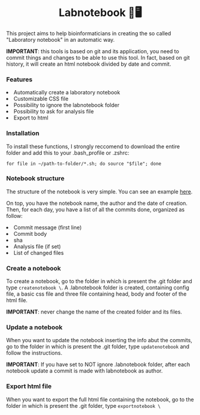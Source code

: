 <h1 align="center">Labnotebook 📔🖥</h1>

This project aims to help bioinformaticians in creating the so called "Laboratory notebook" in an automatic way. 

**IMPORTANT**: this tools is based on git and its application, you need to commit things and changes to be able to use this tool. 
In fact, based on git history, it will create an html notebook divided by date and commit.

<h3>Features</h3>
<li>Automatically create a laboratory notebook</li>
<li>Customizable CSS file</li>
<li>Possibility to ignore the labnotebook folder</li>
<li>Possibility to ask for analysis file</li>
<li>Export to html</li>

<h3>Installation</h3>
To install these functions, I strongly reccomend to download the entire folder and add this to your .bash_profile or .zshrc:

```
for file in ~/path-to-folder/*.sh; do source "$file"; done
```
<h3>Notebook structure</h3>
The structure of the notebook is very simple. You can see an example <a href='./example.html' target='_blank'>here</a>.

On top, you have the notebook name, the author and the date of creation. Then, for each day, you have a list of all the commits done, organized as follow:
<li>Commit message (first line)</li>
<li>Commit body</li>
<li>sha</li>
<li>Analysis file (if set)</li>
<li>List of changed files</li>

<h3>Create a notebook</h3>
To create a notebook, go to the folder in which is present the .git folder and type <code>createnotebook \<name_of_the_notebook\></code>.  
A .labnotebook folder is created, containing config file, a basic css file and three file containing head, body and footer of the html file.

**IMPORTANT**: never change the name of the created folder and its files. 

<h3>Update a notebook</h3>
When you want to update the notebook inserting the info abut the commits, go to the folder in which is present the .git folder, type <code>updatenotebook</code> and follow the instructions.

**IMPORTANT**: If you have set to NOT ignore .labnotebook folder, after each notebook update a commit is made with labnotebook as author.

<h3>Export html file</h3>
When you want to export the full html file containing the notebook, go to the folder in which is present the .git folder, type <code>exportnotebook \<file_to_create.html\></code>


